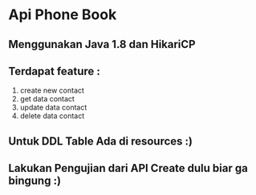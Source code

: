 # Api Phone Book

## Menggunakan Java 1.8 dan HikariCP
## Terdapat feature :
1. create new contact
2. get data contact
3. update data contact
4. delete data contact

## Untuk DDL Table Ada di resources :)

## Lakukan Pengujian dari API Create dulu biar ga bingung :)